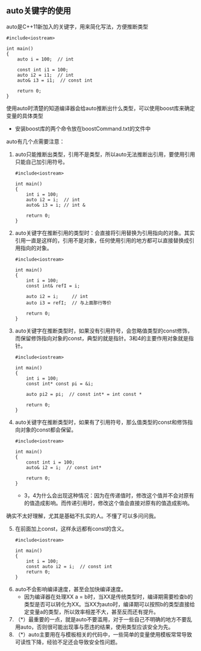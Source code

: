 ## auto关键字的使用
auto是C++11新加入的关键字，用来简化写法，方便推断类型
```
#include<iostream>

int main()
{
    auto i = 100;  // int

    const int i1 = 100;
    auto i2 = i1;  // int
    auto& i3 = i1;  // const int

    return 0;
}
```
使用auto时清楚的知道编译器会给auto推断出什么类型，可以使用boost库来确定变量的具体类型
- 安装boost库的两个命令放在boostCommand.txt的文件中

auto有几个点需要注意：
1. auto只能推断出类型，引用不是类型，所以auto无法推断出引用，要使用引用只能自己加引用符号。
    ```
    #include<iostream>

    int main()
    {
        int i = 100; 
        auto i2 = i;  // int
        auto& i3 = i; // int & 

        return 0;
    }
    ```
2. auto关键字在推断引用的类型时：会直接将引用替换为引用指向的对象。其实引用一直是这样的，引用不是对象，任何使用引用的地方都可以直接替换成引用指向的对象。
    ```
    #include<iostream>

    int main()
    {
        int i = 100; 
        const int& refI = i;

        auto i2 = i;     // int
        auto i3 = refI;  // 与上面那行等价

        return 0;
    }
    ```
3. auto关键字在推断类型时，如果没有引用符号，会忽略值类型的const修饰，而保留修饰指向对象的const，典型的就是指针。3和4的主要作用对象就是指针。
    ```
    #include<iostream>

    int main()
    {
        int i = 100; 
        const int* const pi = &i;

        auto pi2 = pi;  // const int* = int const *

        return 0;
    }
    ```
4. auto关键字在推断类型时，如果有了引用符号，那么值类型的const和修饰指向对象的const都会保留。
    ```
    #include<iostream>

    int main()
    {
        const int i = 100; 
        auto& i2 = i;  // const int*

        return 0;
    }
    ```
   - 3，4为什么会出现这种情况：因为在传递值时，修改这个值并不会对原有的值造成影响。而传递引用时，修改这个值会直接对原有的值造成影响。

确实不太好理解，尤其是基础不扎实的人。不懂了可以多问问我。

5. 在前面加上const，这样永远都有const的含义。
    ```
    #include<iostream>

    int main()
    {
        int i = 100; 
        const auto i2 = i;  // const int
        return 0;
    }
    ```
6. auto不会影响编译速度，甚至会加快编译速度。
   - 因为编译器在处理XX a = b时，当XX是传统类型时，编译期需要检查b的类型是否可以转化为XX。当XX为auto时，编译期可以按照b的类型直接给定变量a的类型，所以效率相差不大，甚至反而还有提升。
7. （*）最重要的一点，就是auto不要滥用，对于一些自己不明确的地方不要乱用auto，否则很可能出现事与愿违的结果，使用类型应该安全为先。
8. （*）auto主要用在与模板相关的代码中，一些简单的变量使用模板常常导致可读性下降，经验不足还会导致安全性问题。